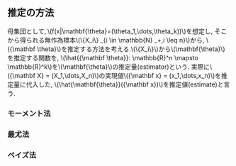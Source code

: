 ## 推定の方法
母集団として,&thinsp;\\(f(x|\mathbf{\theta}=(\theta_1,\dots,\theta_k))\\)を想定し,
そこから得られる無作為標本\\(\\{X_i\\} _{i \in \mathbb{N} _+,i \leq n}\\)から,
\\({\mathbf \theta}\\)を推定する方法を考える.\\(\\{X_i\\}\\)から\\(\mathbf{\theta}\\)を推定する関数を,
\\(\hat{{\mathbf \theta}}: \mathbb{R}^n \mapsto \mathbb{R}^k\\)を\\(\mathbf{\theta}\\)の推定量(estimator)という.
実際に\\({\mathbf X} = (X_1,\dots,X_n)\\)の実現値\\({\mathbf x} = (x_1,\dots,x_n)\\)を推定量に代入した,
\\(\hat{\mathbf{\theta}}({\mathbf x})\\)を推定値(estimate)と言う.

### モーメント法


### 最尤法


### ベイズ法
